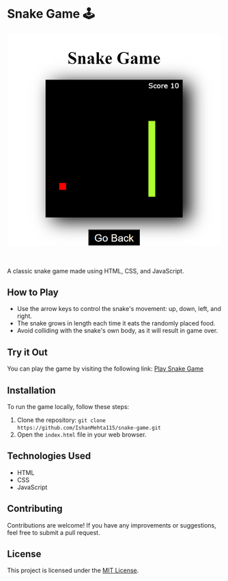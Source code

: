 # Snake Game :joystick:

<p align="center">
  <img src="https://github.com/IshanMehta115/snake-game/blob/main/screenshot.PNG" alt="Game Screenshot" width="500px">
</p>
<br><br>
A classic snake game made using HTML, CSS, and JavaScript.

## How to Play

- Use the arrow keys to control the snake's movement: up, down, left, and right.
- The snake grows in length each time it eats the randomly placed food.
- Avoid colliding with the snake's own body, as it will result in game over.

## Try it Out

You can play the game by visiting the following link: [Play Snake Game](https://ishanmehta115.github.io/snake-game/)

## Installation

To run the game locally, follow these steps:

1. Clone the repository: `git clone https://github.com/IshanMehta115/snake-game.git`
2. Open the `index.html` file in your web browser.

## Technologies Used

- HTML
- CSS
- JavaScript

## Contributing

Contributions are welcome! If you have any improvements or suggestions, feel free to submit a pull request.

## License

This project is licensed under the [MIT License](LICENSE).

